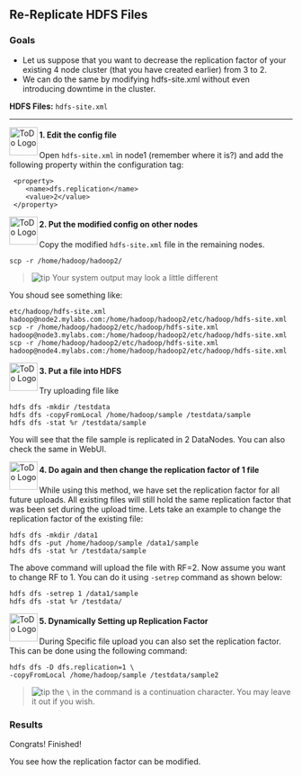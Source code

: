 ## Re-Replicate HDFS Files

### Goals

* Let us suppose that you want to decrease the replication factor of your existing 4 node cluster (that you have created earlier) from 3 to 2. 
* We can do the same by modifying hdfs-site.xml without even introducing downtime in the cluster.

**HDFS Files:** `hdfs-site.xml`
 
----

<img src="https://user-images.githubusercontent.com/558905/40613898-7a6c70d6-624e-11e8-9178-7bde851ac7bd.png" align="left" width="50" height="50" title="ToDo Logo" />
<h4>1. Edit the config file</h4>

Open `hdfs-site.xml` in node1 (remember where it is?) and add the following property within the configuration tag:

```console
 <property> 
	<name>dfs.replication</name> 
	<value>2</value> 
 </property>
```


<img src="https://user-images.githubusercontent.com/558905/40613898-7a6c70d6-624e-11e8-9178-7bde851ac7bd.png" align="left" width="50" height="50" title="ToDo Logo" />
<h4>2. Put the modified config on other nodes</h4>

Copy the modified `hdfs-site.xml` file in the remaining nodes. 

```console
scp -r /home/hadoop/hadoop2/
```

> ![tip](https://user-images.githubusercontent.com/558905/40528496-37bfadac-5fbf-11e8-8b5a-8bea2634f284.png)  Your system output may look a little different

You shoud see something like:

```console
etc/hadoop/hdfs-site.xml 
hadoop@node2.mylabs.com:/home/hadoop/hadoop2/etc/hadoop/hdfs-site.xml 
scp -r /home/hadoop/hadoop2/etc/hadoop/hdfs-site.xml 
hadoop@node3.mylabs.com:/home/hadoop/hadoop2/etc/hadoop/hdfs-site.xml 
scp -r /home/hadoop/hadoop2/etc/hadoop/hdfs-site.xml 
hadoop@node4.mylabs.com:/home/hadoop/hadoop2/etc/hadoop/hdfs-site.xml 
```

<img src="https://user-images.githubusercontent.com/558905/40613898-7a6c70d6-624e-11e8-9178-7bde851ac7bd.png" align="left" width="50" height="50" title="ToDo Logo" />
<h4>3. Put a file into HDFS</h4>

Try uploading file like

```console
hdfs dfs -mkdir /testdata 
hdfs dfs -copyFromLocal /home/hadoop/sample /testdata/sample 
hdfs dfs -stat %r /testdata/sample 
```

You will see that the file sample is replicated in 2 DataNodes. You can also check the same in WebUI.

<img src="https://user-images.githubusercontent.com/558905/40613898-7a6c70d6-624e-11e8-9178-7bde851ac7bd.png" align="left" width="50" height="50" title="ToDo Logo" />
<h4>4. Do again and then change the replication factor of 1 file</h4>

While using this method, we have set the replication factor for all future uploads. All existing files will still hold the same replication factor that was been set during the upload time. Lets take an example to change the replication factor of the existing file:

```console
hdfs dfs -mkdir /data1 
hdfs dfs -put /home/hadoop/sample /data1/sample 
hdfs dfs -stat %r /testdata/sample 
```

The above command will upload the file with RF=2. Now assume you want to change RF to 1. You can do it using `-setrep` command as shown below: 

```console
hdfs dfs -setrep 1 /data1/sample 
hdfs dfs -stat %r /testdata/
```

<img src="https://user-images.githubusercontent.com/558905/40613898-7a6c70d6-624e-11e8-9178-7bde851ac7bd.png" align="left" width="50" height="50" title="ToDo Logo" />
<h4>5. Dynamically Setting up Replication Factor</h4>

During Specific file upload you can also set the replication factor. This can be done using the following command: 

```console
hdfs dfs -D dfs.replication=1 \
-copyFromLocal /home/hadoop/sample /testdata/sample2
```

> ![tip](https://user-images.githubusercontent.com/558905/40528496-37bfadac-5fbf-11e8-8b5a-8bea2634f284.png) the `\` in the command is a continuation 
character. You may leave it out if you wish.


### Results

Congrats! Finished!

You see how the replication factor can be modified.
